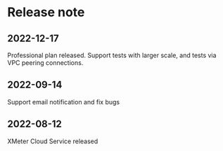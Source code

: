 # Release note

## 2022-12-17

Professional plan released. Support tests with larger scale, and tests via VPC peering connections.

## 2022-09-14

Support email notification and fix bugs

## 2022-08-12

XMeter Cloud Service released
